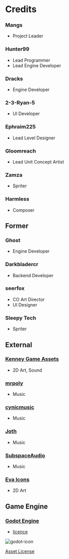 # Credits

### Mangs
  * Project Leader

### Hunter99
  * Lead Programmer
  * Lead Engine Developer

### Dracks
  * Engine Developer

### 2-3-Ryan-5
  * UI Developer

### Ephraim225
  * Lead Level Designer

### Gloomreach
  * Lead Unit Concept Artist

### Zamza
  * Spriter

### Harmless
  * Composer


## Former

### Ghost
  * Engine Developer

### Darkbladercr
  * Backend Developer

### seerfox
  * CO Art Director
  * UI Designer

### Sleepy Tech
  * Spriter


## External

### [Kenney Game Assets](https://www.kenney.nl/assets)
  * 2D Art, Sound

### [mrpoly](https://opengameart.org/content/menu-music)
  * Music

### [cynicmusic](https://opengameart.org/content/awake-megawall-10)
  * Music

### [Joth](https://opengameart.org/content/cyberpunk-moonlight-sonata)
  * Music

### [SubspaceAudio](https://opengameart.org/content/4-chiptunes-adventure)
  * Music

### [Eva Icons](https://akveo.github.io/eva-icons/)
  * 2D Art


## Game Engine

### [Godot Engine](https://godotengine.org)
  * [licence](https://godotengine.org/license)

![godot-icon](res://godot_icon.svg)


[Asset License](https://github.com/Codename-Recon/Codename-Recon/blob/master/LICENSE_ASSETS.md)
